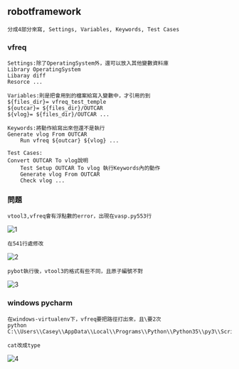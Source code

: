 ## robotframework

	分成4部分來寫, Settings, Variables, Keywords, Test Cases

### vfreq
	
	Settings:除了OperatingSystem外，還可以放入其他變數資料庫
	Library OperatingSystem
	Libaray diff
	Resorce ...

	Variables:則是把會用到的檔案給寫入變數中，才引用的到
	${files_dir}= vfreq_test_temple
	${outcar}= ${files_dir}/OUTCAR 
	${vlog}= ${files_dir}/OUTCAR ...

	Keywords:將動作給寫出來但還不是執行
	Generate vlog From OUTCAR
		Run vfreq ${outcar} ${vlog} ...

	Test Cases:
	Convert OUTCAR To vlog說明
    	Test Setup OUTCAR To vlog 執行Keywords內的動作
    	Generate vlog From OUTCAR
    	Check vlog ...

### 問題

	vtool3,vfreq會有浮點數的error，出現在vasp.py553行
![1](https://github.com/BarryFu/picture/blob/master/vfreq-error.PNG)

	在541行處修改
![2](https://github.com/BarryFu/picture/blob/master/vfreq2.PNG)	


	pybot執行後，vtool3的格式有些不同，且原子編號不對
![3](https://github.com/BarryFu/picture/blob/master/vfreq3.PNG)	

### windows pycharm

	在windows-virtualenv下，vfreq要把路徑打出來，且\要2次
	python C:\\Users\\Casey\\AppData\\Local\\Programs\\Python\\Python35\\py3\\Scripts\\cvfreq

	cat改成type
![4](https://github.com/BarryFu/picture/blob/master/vfreq4.PNG)

	